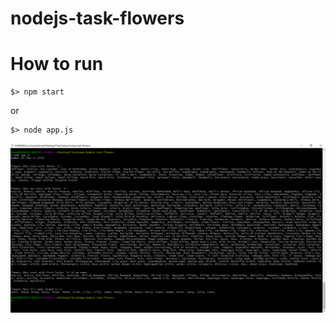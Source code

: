 # nodejs-task-flowers

# How to run

```
$> npm start
```
or
```
$> node app.js
```

![screenshot](./screenshots/test.png)

